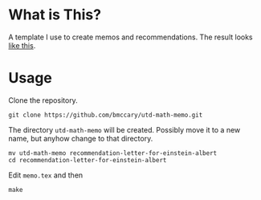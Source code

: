
# What is This?

A template I use to create memos and recommendations.
The result looks [like this](https://github.com/bmccary/utd-math-memo/raw/master/memo.pdf).

# Usage

Clone the repository.

```
git clone https://github.com/bmccary/utd-math-memo.git
```

The directory `utd-math-memo` will be created. Possibly move it to a new name, but anyhow change to that directory.

```
mv utd-math-memo recommendation-letter-for-einstein-albert
cd recommendation-letter-for-einstein-albert
```

Edit `memo.tex` and then

```
make
```

